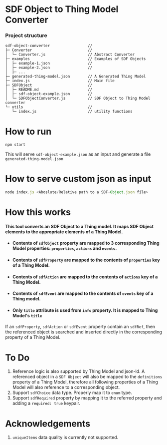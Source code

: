# SDF Object to Thing Model Converter
### Project structure
```
sdf-object-converter                 //
├─ Converter                         //
│  └─ Converter.js                   // Abstract Converter
├─ examples                          // Examples of SDF Objects
│  ├─ example-1.json                 //
│  ├─ example-2.json                 //
│  ├─ ...
├─ generated-thing-model.json        // A Generated Thing Model
├─ index.js                          // Main file
├─ SDFObject                         //
│  ├─ README.md                      //
│  ├─ sdf-object-example.json        //
│  └─ SDFObjectConverter.js          // SDF Object to Thing Model converter
└─ utils                             //
   └─ index.js                       // utility functions
```

# How to run
```js
npm start
```
This will serve `sdf-object-example.json` as an input and generate a file `generated-thing-model.json`

# How to serve custom json as input
```js
node index.js <Aboslute/Relative path to a SDF-Object.json file>
```

# How this works

#### This tool converts an SDF Object to a Thing model. It maps SDF Object elements to the appropriate elements of a Thing Model.
* #### Contents of `sdfObject` property are mapped to 3 corresponding Thing Model properties: `properties`, `actions` and `events`.
* #### Contents of `sdfProperty` are mapped to the contents of `properties` key of a Thing Model.
* #### Contents of `sdfAction` are mapped to the contents of `actions` key of a Thing Model.
* #### Contents of `sdfEvent` are mapped to the contents of `events` key of a Thing model.
* #### Only `title` attribute is used from `info` property. It is mapped to Thing Model's `title`
  
If an `sdfProperty`, `sdfAction` or `sdfEvent` property contain an `sdfRef`, then the referenced object is searched and inserted directly in the corresponding property of a Thing Model.

# To Do
1. Reference logic is also supported by Thing Model and json-ld. A referenced object in a `SDF Object` will also be mapped to the `definitions` property of a Thing Model, therefore all following properties of a Thing Model will also reference to a corresponding object.
2. Support `sdfChoice` data type. Properly map it to `enum` type.
3. Support `sdfRequired` property by mapping it to the referred property and adding a `required: true` keypair.

# Acknowledgements
1. `uniqueItems` data quality is currently not supported.